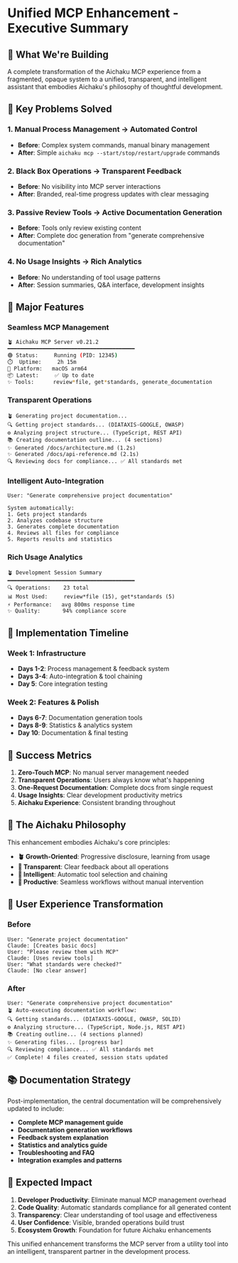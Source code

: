 # Unified MCP Enhancement - Executive Summary

## 🎯 What We're Building

A complete transformation of the Aichaku MCP experience from a fragmented,
opaque system to a unified, transparent, and intelligent assistant that embodies
Aichaku's philosophy of thoughtful development.

## 🌟 Key Problems Solved

### 1. **Manual Process Management** → **Automated Control**

- **Before**: Complex system commands, manual binary management
- **After**: Simple `aichaku mcp --start/stop/restart/upgrade` commands

### 2. **Black Box Operations** → **Transparent Feedback**

- **Before**: No visibility into MCP server interactions
- **After**: Branded, real-time progress updates with clear messaging

### 3. **Passive Review Tools** → **Active Documentation Generation**

- **Before**: Tools only review existing content
- **After**: Complete doc generation from "generate comprehensive documentation"

### 4. **No Usage Insights** → **Rich Analytics**

- **Before**: No understanding of tool usage patterns
- **After**: Session summaries, Q&A interface, development insights

## 🚀 Major Features

### Seamless MCP Management

```bash
🪴 Aichaku MCP Server v0.21.2
━━━━━━━━━━━━━━━━━━━━━━━━━━━━━━━━━━━━━━━━
🟢 Status:     Running (PID: 12345)
⏱️  Uptime:     2h 15m
🔧 Platform:   macOS arm64
📦 Latest:     ✅ Up to date
✨ Tools:      review*file, get*standards, generate_documentation
```

### Transparent Operations

```
🪴 Generating project documentation...
🔍 Getting project standards... (DIATAXIS-GOOGLE, OWASP)
⚙️ Analyzing project structure... (TypeScript, REST API)
📚 Creating documentation outline... (4 sections)
✨ Generated /docs/architecture.md (1.2s)
✨ Generated /docs/api-reference.md (2.1s)
🔍 Reviewing docs for compliance... ✅ All standards met
```

### Intelligent Auto-Integration

```
User: "Generate comprehensive project documentation"

System automatically:
1. Gets project standards
2. Analyzes codebase structure
3. Generates complete documentation
4. Reviews all files for compliance
5. Reports results and statistics
```

### Rich Usage Analytics

```
🪴 Development Session Summary
━━━━━━━━━━━━━━━━━━━━━━━━━━━━━━━━━━━━━━━━
🔍 Operations:    23 total
📊 Most Used:     review*file (15), get*standards (5)
⚡ Performance:   avg 800ms response time
✨ Quality:       94% compliance score
```

## 📅 Implementation Timeline

### **Week 1: Infrastructure**

- **Days 1-2**: Process management & feedback system
- **Days 3-4**: Auto-integration & tool chaining
- **Day 5**: Core integration testing

### **Week 2: Features & Polish**

- **Days 6-7**: Documentation generation tools
- **Days 8-9**: Statistics & analytics system
- **Day 10**: Documentation & final testing

## 🎯 Success Metrics

1. **Zero-Touch MCP**: No manual server management needed
2. **Transparent Operations**: Users always know what's happening
3. **One-Request Documentation**: Complete docs from single request
4. **Usage Insights**: Clear development productivity metrics
5. **Aichaku Experience**: Consistent branding throughout

## 🌱 The Aichaku Philosophy

This enhancement embodies Aichaku's core principles:

- **🪴 Growth-Oriented**: Progressive disclosure, learning from usage
- **🌿 Transparent**: Clear feedback about all operations
- **🌳 Intelligent**: Automatic tool selection and chaining
- **🍃 Productive**: Seamless workflows without manual intervention

## 🔄 User Experience Transformation

### Before

```
User: "Generate project documentation"
Claude: [Creates basic docs]
User: "Please review them with MCP"
Claude: [Uses review tools]
User: "What standards were checked?"
Claude: [No clear answer]
```

### After

```
User: "Generate comprehensive project documentation"
🪴 Auto-executing documentation workflow:
🔍 Getting standards... (DIATAXIS-GOOGLE, OWASP, SOLID)
⚙️ Analyzing structure... (TypeScript, Node.js, REST API)
📚 Creating outline... (4 sections planned)
✨ Generating files... [progress bar]
🔍 Reviewing compliance... ✅ All standards met
✅ Complete! 4 files created, session stats updated
```

## 📚 Documentation Strategy

Post-implementation, the central documentation will be comprehensively updated
to include:

- **Complete MCP management guide**
- **Documentation generation workflows**
- **Feedback system explanation**
- **Statistics and analytics guide**
- **Troubleshooting and FAQ**
- **Integration examples and patterns**

## 🎉 Expected Impact

1. **Developer Productivity**: Eliminate manual MCP management overhead
2. **Code Quality**: Automatic standards compliance for all generated content
3. **Transparency**: Clear understanding of tool usage and effectiveness
4. **User Confidence**: Visible, branded operations build trust
5. **Ecosystem Growth**: Foundation for future Aichaku enhancements

This unified enhancement transforms the MCP server from a utility tool into an
intelligent, transparent partner in the development process.
